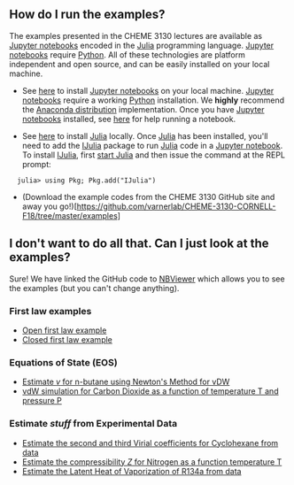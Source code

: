 
## How do I run the examples?
The examples presented in the CHEME 3130 lectures are available as [Jupyter notebooks](http://jupyter.org)
encoded in the [Julia](https://julialang.org) programming language. [Jupyter notebooks](http://jupyter.org)
require [Python](https://www.python.org). All of these technologies are platform independent and open source,
and can be easily installed on your local machine.

* See [here](http://jupyter.org/install.html) to install [Jupyter notebooks](http://jupyter.org) on your local machine.
[Jupyter notebooks](http://jupyter.org) require a working [Python](https://www.python.org) installation.
We __highly__ recommend the [Anaconda distribution](https://www.anaconda.com/download/#macos) implementation.
Once you have [Jupyter notebooks](http://jupyter.org) installed, see [here](https://jupyter.readthedocs.io/en/latest/running.html#running)
for help running a notebook.

* See [here](https://julialang.org/downloads/) to install [Julia](https://julialang.org) locally.
Once [Julia](https://julialang.org) has been installed, you'll need to add the [IJulia](https://github.com/JuliaLang/IJulia.jl) package to run [Julia](https://julialang.org) code in a [Jupyter notebook](http://jupyter.org).
To install [IJulia](https://github.com/JuliaLang/IJulia.jl), first [start Julia](https://docs.julialang.org/en/stable/manual/getting-started/)
and then issue the command at the REPL prompt:

```
  julia> using Pkg; Pkg.add("IJulia")
```

* (Download the example codes from the CHEME 3130 GitHub site and away you go!)[https://github.com/varnerlab/CHEME-3130-CORNELL-F18/tree/master/examples]

## I don't want to do all that. Can I just look at the examples?
Sure! We have linked the GitHub code to [NBViewer](https://nbviewer.jupyter.org) which allows you to see the examples (but you can't change anything).

### First law examples

* [Open first law example](https://nbviewer.jupyter.org/github/varnerlab/CHEME-3130-CORNELL-F18/blob/master/examples/first_law_open/FlowCalorimeter.ipynb)
* [Closed first law example](https://nbviewer.jupyter.org/github/varnerlab/CHEME-3130-CORNELL-F18/blob/master/examples/first_law_closed/EvacuatedVessel.ipynb)

### Equations of State (EOS)
* [Estimate _v_ for n-butane using Newton's Method for vDW](https://github.com/varnerlab/CHEME-3130-CORNELL-F18/blob/master/examples/newtons_method/Newton.ipynb)
* [vdW simulation for Carbon Dioxide as a function of temperature T and pressure P](https://github.com/varnerlab/CHEME-3130-CORNELL-F18/blob/master/examples/eos_model/CubicEOS.ipynb)

### Estimate _stuff_ from Experimental Data
* [Estimate the second and third Virial coefficients for Cyclohexane from data](https://nbviewer.jupyter.org/github/varnerlab/CHEME-3130-CORNELL-F18/blob/master/examples/estimate_B_C/EstimateVCoeff.ipynb)
* [Estimate the compressibility _Z_ for Nitrogen as a function temperature T](https://github.com/varnerlab/CHEME-3130-CORNELL-F18/blob/master/examples/compressibilty/Compressibility.ipynb)
* [Estimate the Latent Heat of Vaporization of R134a from data](https://nbviewer.jupyter.org/github/varnerlab/CHEME-3130-CORNELL-F18/blob/master/examples/cc_eqn/CCEqn_deltaH.ipynb)
